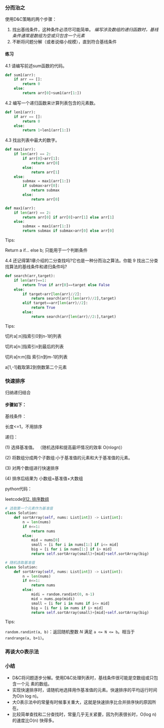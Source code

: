 ### 分而治之

使用D&C策略的两个步骤：

1. 找出基线条件，这种条件必须尽可能简单。 *编写涉及数组的递归函数时，基线条件通常是数组为空或只包含一个元素*
2. 不断将问题分解（或者说缩小规模），直到符合基线条件

#### 练习

4.1 请编写前述sum函数的代码。

```python
def sum1(arr):
    if arr == []:
        return 0
    else:
        return arr[0]+sum1(arr[1:])
```

4.2 编写一个递归函数来计算列表包含的元素数。

```python
def len1(arr):
    if arr == []:
        return 0
    else:
        return 1+len1(arr[1:])
```

4.3 找出列表中最大的数字。

```python
def max1(arr):
    if len(arr) == 2:
        if arr[0]>arr[1]:
            return arr[0]
        else:
            return arr[1]
    else:
        submax = max1(arr[1:])
        if submax>arr[0]:
            return submax
        else:
            return arr[0]
```

```python
def max1(arr):
    if len(arr) == 2:
        return arr[0] if arr[0]>arr[1] else arr[1]
    else:
        submax = max1(arr[1:])
        return submax if submax>arr[0] else arr[0]
```

Tips:

Return a if... else b; 只能用于一个判断条件

4.4 还记得第1章介绍的二分查找吗?它也是一种分而治之算法。你能 9 找出二分查找算法的基线条件和递归条件吗?

```python
def search(arr,target):
    if len(arr)==1:
        return True if arr[0]==target else False
    else:
        if target<arr[len(arr)//2]:
            return search(arr[:len(arr)//2],target)
        elif target==arr[len(arr)//2]:
            return True
        else:
            return search(arr[len(arr)//2:],target)
```

Tips:

切片a[:n]指索引0到n-1的列表

切片a[n:]指索引n到最后的列表

切片a[n:m]指 索引n到m-1的列表

a[1,-1]截取第2到倒数第二个元素

### 快速排序

归纳递归结合

#### 步骤如下：

基线条件：

长度<=1，不用排序

递归：

(1) 选择基准值。 （随机选择和提高最坏情况的效率 O(nlogn)）

(2) 将数组分成两个子数组:小于基准值的元素和大于基准值的元素。

(3) 对两个数组进行快速排序

(4) 排序后结果为 小数组+基准值+大数组

python代码：

leetcode[912. 排序数组](https://leetcode-cn.com/problems/sort-an-array/)

```python
# 选取第一个元素作为基准值
class Solution:
    def sortArray(self, nums: List[int]) -> List[int]:
        n = len(nums)
        if n<=1:
            return nums
        else:
            mid = nums[0]
            small = [i for i in nums[1:] if i<= mid]
            big = [i for i in nums[1:] if i> mid]
            return self.sortArray(small)+[mid]+self.sortArray(big)
```

```python
# 随机选取基准值
class Solution:
    def sortArray(self, nums: List[int]) -> List[int]:
        n = len(nums)
        if n<=1:
            return nums
        else:
            midi = random.randint(0, n-1)
            mid = nums.pop(midi)
            small = [i for i in nums if i<= mid]
            big = [i for i in nums if i> mid]
            return self.sortArray(small)+[mid]+self.sortArray(big)
```

Tips:

`random.randint(a, b)`：返回随机整数 *N* 满足 `a <= N <= b`。相当于 `randrange(a, b+1)`。

### 再谈大O表示法
### 小结

- D&C将问题逐步分解。使用D&C处理列表时，基线条件很可能是空数组或只包含一个元 素的数组。
- 实现快速排序时，请随机地选择用作基准值的元素。快速排序的平均运行时间为O(n log n)。
- 大O表示法中的常量有时候事关重大，这就是快速排序比合并排序快的原因所在。
- 比较简单查找和二分查找时，常量几乎无关紧要，因为列表很长时，O(log n)的速度比O(n)
  快得多。
